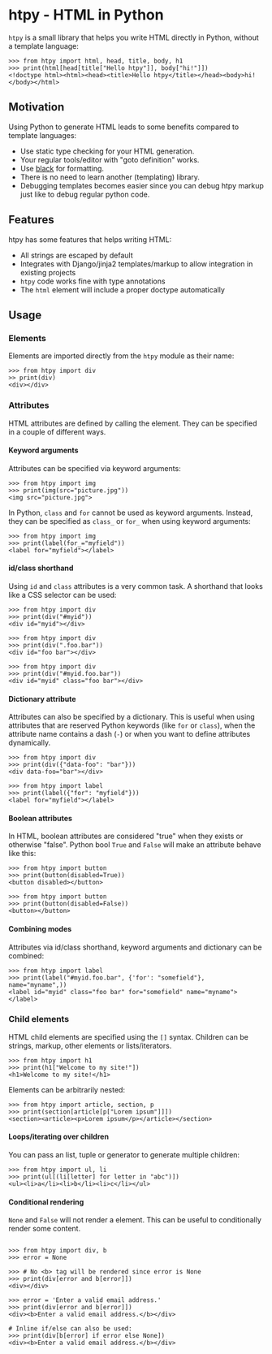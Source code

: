 # htpy - HTML in Python


`htpy` is a small library that helps you write HTML directly in Python, without a template language:

```pycon
>>> from htpy import html, head, title, body, h1
>>> print(html[head[title["Hello htpy"]], body["hi!"]])
<!doctype html><html><head><title>Hello htpy</title></head><body>hi!</body></html>
```

## Motivation
Using Python to generate HTML leads to some benefits compared to template languages:

 - Use static type checking for your HTML generation.
 - Your regular tools/editor with "goto definition" works.
 - Use [black](https://black.readthedocs.io/en/stable/) for formatting.
 - There is no need to learn another (templating) library.
 - Debugging templates becomes easier since you can debug htpy markup just like to debug regular python code.

## Features
htpy has some features that helps writing HTML:

- All strings are escaped by default
- Integrates with Django/jinja2 templates/markup to allow integration in existing projects
- `htpy` code works fine with type annotations
- The `html` element will include a proper doctype automatically

## Usage

### Elements

Elements are imported directly from the `htpy` module as their name:

```pycon
>>> from htpy import div
>> print(div)
<div></div>
```

### Attributes

HTML attributes are defined by calling the element. They can be specified in a couple of different ways.


#### Keyword arguments

Attributes can be specified via keyword arguments:

```pycon
>>> from htpy import img
>>> print(img(src="picture.jpg"))
<img src="picture.jpg">
```

In Python, `class` and `for` cannot be used as keyword arguments. Instead, they can be specified as `class_` or `for_` when using keyword arguments:

```pycon
>>> from htpy import img
>>> print(label(for_="myfield"))
<label for="myfield"></label>
```

#### id/class shorthand

Using `id` and `class` attributes is a very common task. A shorthand that looks like a CSS selector can be used:

```pycon title="Setting an id"
>>> from htpy import div
>>> print(div("#myid"))
<div id="myid"></div>
```

```pycon title="Setting classes"
>>> from htpy import div
>>> print(div(".foo.bar"))
<div id="foo bar"></div>
```

```pycon title="Combining both id and classes"
>>> from htpy import div
>>> print(div("#myid.foo.bar"))
<div id="myid" class="foo bar"></div>
```

#### Dictionary attribute

Attributes can also be specified by a dictionary. This is useful when using attributes that are reserved Python keywords (like `for` or `class`), when the attribute name contains a dash (`-`) or when you want to define attributes dynamically.

```pycon title="Using an attribute with a dash"
>>> from htpy import div
>>> print(div({"data-foo": "bar"}))
<div data-foo="bar"></div>
```

```pycon title="Using an attribute with a reserved keyword"
>>> from htpy import label
>>> print(label({"for": "myfield"}))
<label for="myfield"></label>
```

#### Boolean attributes
In HTML, boolean attributes are considered "true" when they exists or otherwise "false". Python bool `True` and `False` will make an attribute behave like this:

```pycon title="True bool attribute"
>>> from htpy import button
>>> print(button(disabled=True))
<button disabled></button>
```

```pycon title="False bool attribute"
>>> from htpy import button
>>> print(button(disabled=False))
<button></button>
```

#### Combining modes

Attributes via id/class shorthand, keyword arguments and dictionary can be combined:

```pycon title="Specifying attribute via multiple arguments"
>>> from htyp import label
>>> print(label("#myid.foo.bar", {'for': "somefield"}, name="myname",))
<label id="myid" class="foo bar" for="somefield" name="myname"></label>
```

### Child elements

HTML child elements are specified using the `[]` syntax. Children can be
strings, markup, other elements or lists/iterators.

```pycon title="Using a string as children"
>>> from htpy import h1
>>> print(h1["Welcome to my site!"])
<h1>Welcome to my site!</h1>
```

Elements can be arbitrarily nested:
```pycon title="Nested elements"
>>> from htpy import article, section, p
>>> print(section[article[p["Lorem ipsum"]]])
<section><article><p>Lorem ipsum</p></article></section>
```

#### Loops/iterating over children

You can pass an list, tuple or generator to generate multiple children:

```pycon title="Iterate over a generator"
>>> from htpy import ul, li
>>> print(ul[(li[letter] for letter in "abc")])
<ul><li>a</li><li>b</li><li>c</li></ul>
```

#### Conditional rendering

`None` and `False` will not render a element. This can be useful to conditionally render some content.

```pycon title="Conditional rendering"

>>> from htpy import div, b
>>> error = None

>>> # No <b> tag will be rendered since error is None
>>> print(div[error and b[error]])
<div></div>

>>> error = 'Enter a valid email address.'
>>> print(div[error and b[error]])
<div><b>Enter a valid email address.</b></div>

# Inline if/else can also be used:
>>> print(div[b[error] if error else None])
<div><b>Enter a valid email address.</b></div>

```

